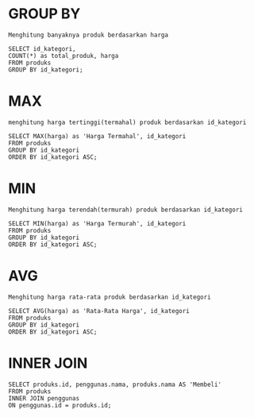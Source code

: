 # GROUP BY
```Menghitung banyaknya produk berdasarkan harga```
<pre><code>SELECT id_kategori, 
COUNT(*) as total_produk, harga
FROM produks
GROUP BY id_kategori;
</pre></code>

# MAX
```menghitung harga tertinggi(termahal) produk berdasarkan id_kategori```

<pre><code>SELECT MAX(harga) as 'Harga Termahal', id_kategori
FROM produks
GROUP BY id_kategori
ORDER BY id_kategori ASC;
</pre></code>


# MIN
```Menghitung harga terendah(termurah) produk berdasarkan id_kategori```

<pre><code>SELECT MIN(harga) as 'Harga Termurah', id_kategori
FROM produks
GROUP BY id_kategori
ORDER BY id_kategori ASC;
</pre></code>


# AVG
```Menghitung harga rata-rata produk berdasarkan id_kategori```

<pre><code>SELECT AVG(harga) as 'Rata-Rata Harga', id_kategori
FROM produks
GROUP BY id_kategori
ORDER BY id_kategori ASC;
</pre></code>


# INNER JOIN
<pre><code>SELECT produks.id, penggunas.nama, produks.nama AS 'Membeli'
FROM produks
INNER JOIN penggunas
ON penggunas.id = produks.id;
</pre></code>
